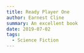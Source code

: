 ```yaml
---
title: Ready Player One
author: Earnest Cline
summary: An excellent book
date: 2019-07-02
tags:
  - Science Fiction
---
```

